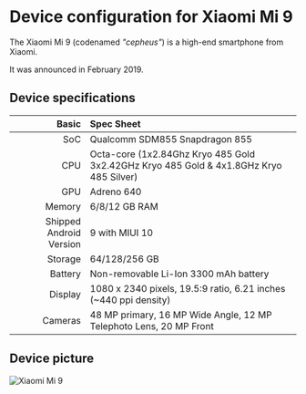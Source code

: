 Device configuration for Xiaomi Mi 9
=========================================

The Xiaomi Mi 9 (codenamed _"cepheus"_) is a high-end smartphone from Xiaomi.

It was announced in February 2019.

## Device specifications

Basic   | Spec Sheet
-------:|:-------------------------
SoC     | Qualcomm SDM855 Snapdragon 855
CPU     | Octa-core (1x2.84Ghz Kryo 485 Gold 3x2.42GHz Kryo 485 Gold & 4x1.8GHz Kryo 485 Silver)
GPU     | Adreno 640
Memory  | 6/8/12 GB RAM
Shipped Android Version | 9 with MIUI 10
Storage | 64/128/256 GB
Battery | Non-removable Li-Ion 3300 mAh battery
Display | 1080 x 2340 pixels, 19.5:9 ratio, 6.21 inches (~440 ppi density)
Cameras | 48 MP primary, 16 MP Wide Angle, 12 MP Telephoto Lens, 20 MP Front 
## Device picture

![Xiaomi Mi 9](https://xiaomi-mi.com/uploads/CatalogueImage/pvm_mi9%20(2)_17410_1550674104.jpg "Xiaomi Mi 9")
